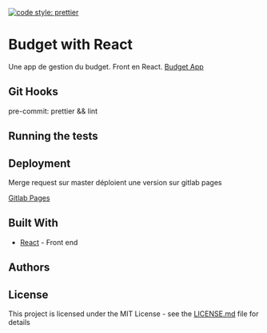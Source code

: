 [![code style: prettier](https://img.shields.io/badge/code_style-prettier-ff69b4.svg?style=flat-square)](https://github.com/prettier/prettier)

# Budget with React

Une app de gestion du budget. Front en React.
[Budget App](https://m4nu56.gitlab.io/)

## Git Hooks

pre-commit: prettier && lint

## Running the tests

## Deployment

Merge request sur master déploient une version sur gitlab pages

[Gitlab Pages](https://m4nu56.gitlab.io/)

## Built With

-   [React]() - Front end

## Authors

## License

This project is licensed under the MIT License - see the [LICENSE.md](LICENSE.md) file for details
